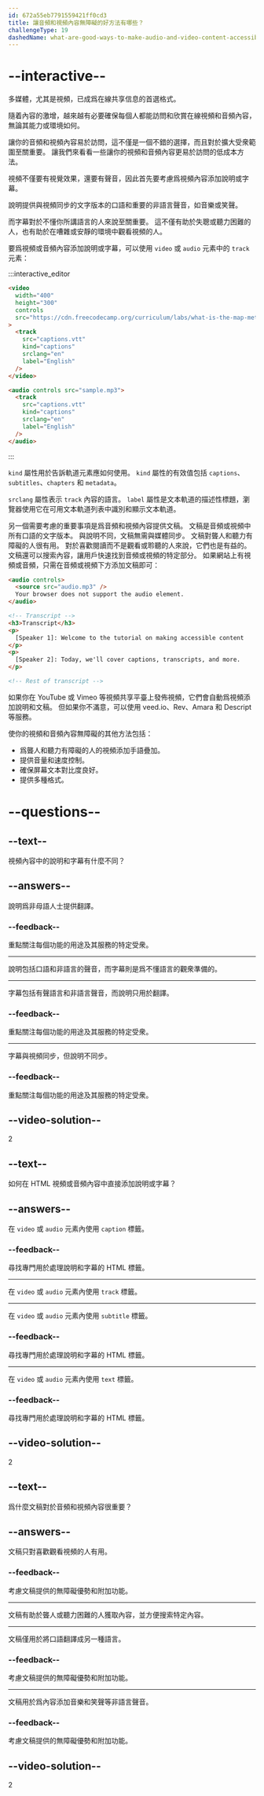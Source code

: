 ```yaml
---
id: 672a55eb7791559421ff0cd3
title: 讓音頻和視頻內容無障礙的好方法有哪些？
challengeType: 19
dashedName: what-are-good-ways-to-make-audio-and-video-content-accessible
---
```


# --interactive--

多媒體，尤其是視頻，已成爲在線共享信息的首選格式。

隨着內容的激增，越來越有必要確保每個人都能訪問和欣賞在線視頻和音頻內容，無論其能力或環境如何。

讓你的音頻和視頻內容易於訪問，這不僅是一個不錯的選擇，而且對於擴大受衆範圍至關重要。 讓我們來看看一些讓你的視頻和音頻內容更易於訪問的低成本方法。

視頻不僅要有視覺效果，還要有聲音，因此首先要考慮爲視頻內容添加說明或字幕。

說明提供與視頻同步的文字版本的口語和重要的非語言聲音，如音樂或笑聲。

而字幕對於不懂你所講語言的人來說至關重要。 這不僅有助於失聰或聽力困難的人，也有助於在嘈雜或安靜的環境中觀看視頻的人。

要爲視頻或音頻內容添加說明或字幕，可以使用 `video` 或 `audio` 元素中的 `track` 元素：

:::interactive_editor

```html
<video
  width="400"
  height="300"
  controls
  src="https://cdn.freecodecamp.org/curriculum/labs/what-is-the-map-method-and-how-does-it-work.mp4"
>
  <track
    src="captions.vtt"
    kind="captions"
    srclang="en"
    label="English"
  />
</video>

<audio controls src="sample.mp3">
  <track
    src="captions.vtt"
    kind="captions"
    srclang="en"
    label="English"
  />
</audio>
```

:::

`kind` 屬性用於告訴軌道元素應如何使用。 `kind` 屬性的有效值包括 `captions`、`subtitles`、`chapters` 和 `metadata`。

`srclang` 屬性表示 `track` 內容的語言。 `label` 屬性是文本軌道的描述性標題，瀏覽器使用它在可用文本軌道列表中識別和顯示文本軌道。

另一個需要考慮的重要事項是爲音頻和視頻內容提供文稿。 文稿是音頻或視頻中所有口語的文字版本。 與說明不同，文稿無需與媒體同步。 文稿對聾人和聽力有障礙的人很有用。 對於喜歡閱讀而不是觀看或聆聽的人來說，它們也是有益的。 文稿還可以搜索內容，讓用戶快速找到音頻或視頻的特定部分。 如果網站上有視頻或音頻，只需在音頻或視頻下方添加文稿即可：

```html
<audio controls>
  <source src="audio.mp3" />
  Your browser does not support the audio element.
</audio>

<!-- Transcript -->
<h3>Transcript</h3>
<p>
  [Speaker 1]: Welcome to the tutorial on making accessible content
</p>
<p>
  [Speaker 2]: Today, we'll cover captions, transcripts, and more.
</p>

<!-- Rest of transcript -->
```

如果你在 YouTube 或 Vimeo 等視頻共享平臺上發佈視頻，它們會自動爲視頻添加說明和文稿。 但如果你不滿意，可以使用 veed.io、Rev、Amara 和 Descript 等服務。

使你的視頻和音頻內容無障礙的其他方法包括：

- 爲聾人和聽力有障礙的人的視頻添加手語疊加。
- 提供音量和速度控制。
- 確保屏幕文本對比度良好。
- 提供多種格式。

# --questions--

## --text--

視頻內容中的說明和字幕有什麼不同？

## --answers--

說明爲非母語人士提供翻譯。

### --feedback--

重點關注每個功能的用途及其服務的特定受衆。

---

說明包括口語和非語言的聲音，而字幕則是爲不懂語言的觀衆準備的。

---

字幕包括有聲語言和非語言聲音，而說明只用於翻譯。

### --feedback--

重點關注每個功能的用途及其服務的特定受衆。

---

字幕與視頻同步，但說明不同步。

### --feedback--

重點關注每個功能的用途及其服務的特定受衆。

## --video-solution--

2

## --text--

如何在 HTML 視頻或音頻內容中直接添加說明或字幕？

## --answers--

在 `video` 或 `audio` 元素內使用 `caption` 標籤。

### --feedback--

尋找專門用於處理說明和字幕的 HTML 標籤。

---

在 `video` 或 `audio` 元素內使用 `track` 標籤。

---

在 `video` 或 `audio` 元素內使用 `subtitle` 標籤。

### --feedback--

尋找專門用於處理說明和字幕的 HTML 標籤。

---

在 `video` 或 `audio` 元素內使用 `text` 標籤。

### --feedback--

尋找專門用於處理說明和字幕的 HTML 標籤。

## --video-solution--

2

## --text--

爲什麼文稿對於音頻和視頻內容很重要？

## --answers--

文稿只對喜歡觀看視頻的人有用。

### --feedback--

考慮文稿提供的無障礙優勢和附加功能。

---

文稿有助於聾人或聽力困難的人獲取內容，並方便搜索特定內容。

---

文稿僅用於將口語翻譯成另一種語言。

### --feedback--

考慮文稿提供的無障礙優勢和附加功能。

---

文稿用於爲內容添加音樂和笑聲等非語言聲音。

### --feedback--

考慮文稿提供的無障礙優勢和附加功能。

## --video-solution--

2
